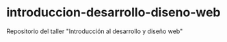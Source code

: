 # introduccion-desarrollo-diseno-web
Repositorio del taller "Introducción al desarrollo y diseño web"
